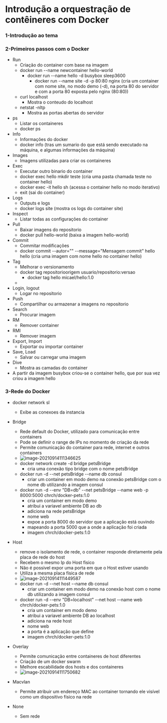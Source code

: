 # Introdução a orquestração de contêineres com Docker

### 1-Introdução ao tema

### 2-Primeiros passos com o Docker

- Run
  - Criação do container com base na imagem
  - docker run --name newcontainer hello-world
    - docker run --name hello -d busybox sleep3600
      - docker run --name site -d -p 80:80 nginx (cria um container com nome site, no modo demo (-d), na porta 80 do servidor e com a porta 80 exposta pelo nginx (80:80))
  - curl localhost
    - Mostra o conteudo do localhost
  - netstat -nltp
    - Mostra as portas abertas do servidor
- ps
  - Listar os containeres
  - docker ps
- Info
  - Informações do docker
  - docker info (tras um sumario do que está sendo executado na máquina, e algumas informações da máquina)
- Images
  - Imagens utilizadas para criar os containeres
- Exec
  - Executar outro binario do container
  - docker exec hello mkdir teste (cria uma pasta chamada teste no container hello)
  - docker exec -it hello sh (acessa o container hello no modo iterativo)
  - exit (sai do container)
- Logs
  - Outputs e logs
  - docker logs site (mostra os logs do container site)
- Inspect
  - Listar todas as configurações do container
- Pull
  - Baixar imagens do repositorio
  - docker pull hello-world (baixa a imagem hello-world)
- Commit
  - Commitar modificações
  - docker commit --autor="" --message="Mensagem commit" hello hello (cria uma imagem com nome hello no container hello)
- Tag
  - Melhorar o versionamento
  - docker tag repositorioorigem usuario/repositorio:versao
    - docker tag hello micael/hello:1.0
  - 
- Login, logout
  - Logar no repositorio
- Push
  - Compartilhar ou armazenar a imagens no repositorio
- Search
  - Procurar imagem
- RM
  - Remover container
- RMI
  - Remover imagem
- Export, Import
  - Exportar ou importar container
- Save, Load
  - Salvar ou carregar uma imagem
- Dive
  - Mostra as camadas do container
- A partir da imagem busybox criou-se o container hello, que por sua vez criou a imagem hello



### 3-Rede do Docker

- docker network sl
  - Exibe as conexoes da instancia

- Bridge
  - Rede default do Docker, utilizado para comunicação entre containers
  - Pode se definir o range de IPs no momento de criação da rede
  - Permite comunicação do container para rede, internet e outros containers
  - ![image-20210914111346625](https://github.com/mbpoloni/anotacoes_aula/blob/master/img/image-20210914111346625.png)
  - docker network create -d bridge petsBridge
    - cria uma conexão tipo bridge com o nome petsBridge
  - docker run -d --net petsBridge --name db consul
    - criar um container em modo demo na conexão petsBridge com o nome db utilizando a imagem consul
  - docker run -d --env "DB=db" --net petsBridge --name web -p 8000:5000 chrch/docker-pets:1.0
    - cria um container em modo demo 
    - atribui a variavel ambiente DB ao db
    - adiciona na rede petsBridge
    - nome web
    - expoe a porta 8000 do servidor que a aplicação está ouvindo 
    - mapeando a porta 5000 que a onde a aplicação foi criada
    - imagem chrch/docker-pets:1.0
- Host
  - remove o isolamento de rede, o container responde diretamente pela placa de rede do host
  - Recebem o mesmo Ip do Host fisico
  - Não é possivel expor uma porta em que o Host estiver usando
  - Utiliza a mesma placa física de rede
  - ![image-20210914111449587](https://github.com/mbpoloni/anotacoes_aula/blob/master/img/image-20210914111449587.png)
  - docker run -d --net host --name db consul
    - criar um container em modo demo na conexão host com o nome db utilizando a imagem consul
  - docker run -d --env "DB=localhost" --net host --name web chrch/docker-pets:1.0
    - cria um container em modo demo 
    - atribui a variavel ambiente DB ao localhost
    - adiciona na rede host
    - nome web
    - a porta é a aplicação que define
    - imagem chrch/docker-pets:1.0
- Overlay
  - Permite comunicação entre containeres de host diferentes
  - Criação de um docker swarm
  - Melhore escabilidade dos hosts e dos containeres
  - ![image-20210914111750682](https://github.com/mbpoloni/anotacoes_aula/blob/master/img/image-20210914111750682.png)
- Macvlan
  - Permite atribuir um endereço MAC ao container tornando ele visível como um dispositivo físico na rede
- None
  - Sem rede

